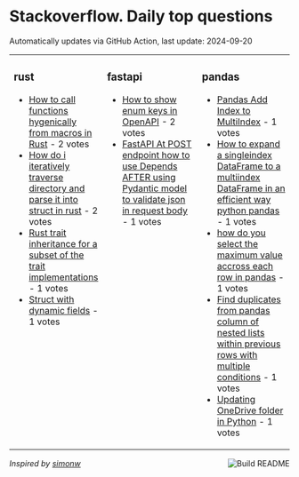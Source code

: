 # Stackoverflow. Daily top questions 

Automatically updates via GitHub Action, last update: <!-- date starts -->2024-09-20<!-- date ends -->


<table><tr><td valign="top" width="33%">

### rust
<!-- rust starts -->
* [How to call functions hygenically from macros in Rust](https://stackoverflow.com/questions/79005667/how-to-call-functions-hygenically-from-macros-in-rust) - 2 votes
* [How do i iteratively traverse directory and parse it into struct in rust](https://stackoverflow.com/questions/79004401/how-do-i-iteratively-traverse-directory-and-parse-it-into-struct-in-rust) - 2 votes
* [Rust trait inheritance for a subset of the trait implementations](https://stackoverflow.com/questions/79006889/rust-trait-inheritance-for-a-subset-of-the-trait-implementations) - 1 votes
* [Struct with dynamic fields](https://stackoverflow.com/questions/79002567/struct-with-dynamic-fields) - 1 votes
<!-- rust ends -->
</td><td valign="top" width="34%">


### fastapi
<!-- fastapi starts -->
* [How to show enum keys in OpenAPI](https://stackoverflow.com/questions/79005800/how-to-show-enum-keys-in-openapi) - 2 votes
* [FastAPI  At POST endpoint how to use Depends AFTER using Pydantic model to validate json in request body](https://stackoverflow.com/questions/79000748/fastapi-at-post-endpoint-how-to-use-depends-after-using-pydantic-model-to-v) - 1 votes
<!-- fastapi ends -->
</td><td valign="top" width="34%">


### pandas
<!-- pandas starts -->
* [Pandas Add Index to MultiIndex](https://stackoverflow.com/questions/79007819/pandas-add-index-to-multiindex) - 1 votes
* [How to expand a singleindex DataFrame to a multiindex DataFrame in an efficient way python pandas](https://stackoverflow.com/questions/79000778/how-to-expand-a-single-index-dataframe-to-a-multiindex-dataframe-in-an-efficient) - 1 votes
* [how do you select the maximum value accross each row in pandas](https://stackoverflow.com/questions/79002929/how-do-you-select-the-maximum-value-accross-each-row-in-pandas) - 1 votes
* [Find duplicates from pandas column of nested lists within previous rows with multiple conditions](https://stackoverflow.com/questions/79007518/find-duplicates-from-pandas-column-of-nested-lists-within-previous-rows-with-mul) - 1 votes
* [Updating OneDrive folder in Python](https://stackoverflow.com/questions/79007288/updating-onedrive-folder-in-python) - 1 votes
<!-- pandas ends -->
</td></tr></table>

<a href="https://github.com/hp0404/hp0404/actions"><img src="https://github.com/hp0404/hp0404/workflows/Build%20README/badge.svg" align="right" alt="Build README"></a> <p>*Inspired by  [simonw](https://github.com/simonw/simonw)*</p>
